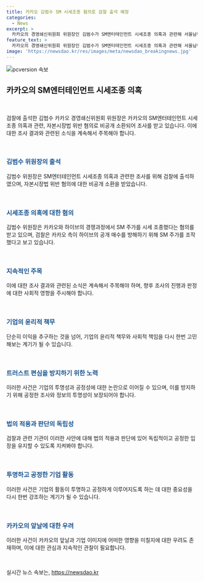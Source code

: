 ```yaml
---
title: 카카오 김범수 SM 시세조종 혐의로 검찰 출석 예정
categories:
  - News
excerpt: >
  카카오의 경영쇄신위원회 위원장인 김범수가 SM엔터테인먼트 시세조종 의혹과 관련해 서울남부지검에 출석했습니다. 김 위원장은 SM 주가 시세를 조종한 혐의로 자본시장법 위반으로 조사를 받고 있습니다. 카카오는 하이브의 공개 매수를 방해하기 위해 SM 주가를 조작했다는 검찰의 주장에 대해 반박하고 있습니다.
feature_text: >
  카카오의 경영쇄신위원회 위원장인 김범수가 SM엔터테인먼트 시세조종 의혹과 관련해 서울남부지검에 출석했습니다. 김 위원장은 SM 주가 시세를 조종한 혐의로 자본시장법 위반으로 조사를 받고 있습니다. 카카오는 하이브의 공개 매수를 방해하기 위해 SM 주가를 조작했다는 검찰의 주장에 대해 반박하고 있습니다.
image: 'https://newsdao.kr/res/images/meta/newsdao_breakingnews.jpg'
---
```


<p><img src="https://newsdao.kr/res/images/meta/newsdao_breakingnews.jpg" alt="pcversion 속보" /></p>

<h2 data-ke-size="size26">카카오의 SM엔터테인먼트 시세조종 의혹</h2>

<p data-ke-size="size16">&nbsp;</p>

<p>검찰에 출석한 김범수 카카오 경영쇄신위원회 위원장은 카카오의 SM엔터테인먼트 시세조종 의혹과 관련, 자본시장법 위반 혐의로 비공개 소환되어 조사를 받고 있습니다. 이에 대한 조사 결과와 관련된 소식을 계속해서 주목해야 합니다.</p>

<p data-ke-size="size16">&nbsp;</p>

<h3><b><span style="color: #1a5490;">김범수 위원장의 출석</span></b></h3>

<p>김범수 위원장은 SM엔터테인먼트 시세조종 의혹과 관련한 조사를 위해 검찰에 출석하였으며, 자본시장법 위반 혐의에 대한 비공개 소환을 받았습니다.</p>

<p data-ke-size="size16">&nbsp;</p>

<h3><b><span style="color: #1a5490;">시세조종 의혹에 대한 혐의</span></b></h3>

<p>김범수 위원장은 카카오와 하이브의 경쟁과정에서 SM 주가를 시세 조종했다는 혐의를 받고 있으며, 검찰은 카카오 측이 하이브의 공개 매수를 방해하기 위해 SM 주가를 조작했다고 보고 있습니다.</p>

<p data-ke-size="size16">&nbsp;</p>

<h3><b><span style="color: #1a5490;">지속적인 주목</span></b></h3>

<p>이에 대한 조사 결과와 관련된 소식은 계속해서 주목해야 하며, 향후 조사의 진행과 판정에 대한 사회적 영향을 주시해야 합니다.</p>

<p data-ke-size="size16">&nbsp;</p>

<h3><b><span style="color: #1a5490;">기업의 윤리적 책무</span></b></h3>

<p>단순히 이익을 추구하는 것을 넘어, 기업의 윤리적 책무와 사회적 책임을 다시 한번 고민해보는 계기가 될 수 있습니다.</p>

<p data-ke-size="size16">&nbsp;</p>

<h3><b><span style="color: #1a5490;">트러스트 편심을 방지하기 위한 노력</span></b></h3>

<p>이러한 사건은 기업의 투명성과 공정성에 대한 논란으로 이어질 수 있으며, 이를 방지하기 위해 공정한 조사와 정보의 투명성이 보장되어야 합니다.</p>

<p data-ke-size="size16">&nbsp;</p>

<h3><b><span style="color: #1a5490;">법의 적용과 판단의 독립성</span></b></h3>

<p>검찰과 관련 기관이 이러한 사안에 대해 법의 적용과 판단에 있어 독립적이고 공정한 입장을 유지할 수 있도록 지켜봐야 합니다.</p>

<p data-ke-size="size16">&nbsp;</p>

<h3><b><span style="color: #1a5490;">투명하고 공정한 기업 활동</span></b></h3>

<p>이러한 사건은 기업의 활동이 투명하고 공정하게 이루어지도록 하는 데 대한 중요성을 다시 한번 강조하는 계기가 될 수 있습니다.</p>

<p data-ke-size="size16">&nbsp;</p>

<h3><b><span style="color: #1a5490;">카카오의 앞날에 대한 우려</span></b></h3>

<p>이러한 사건이 카카오의 앞날과 기업 이미지에 어떠한 영향을 미칠지에 대한 우려도 존재하며, 이에 대한 관심과 지속적인 관찰이 필요합니다.</p>

<p data-ke-size="size16">&nbsp;</p>
실시간 뉴스 속보는, <a href="https://newsdao.kr" rel="dofollow">https://newsdao.kr</a>


